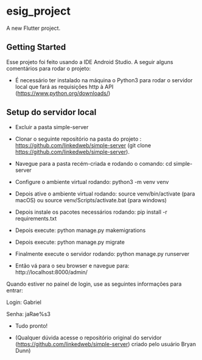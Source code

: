 # esig_project

A new Flutter project.

## Getting Started

Esse projeto foi feito usando a IDE Android Studio. A seguir alguns comentários para rodar o projeto:

- É necessário ter instalado na máquina o Python3 para rodar o servidor local que fará as requisições http à API (https://www.python.org/downloads/)

## Setup do servidor local
- Excluir a pasta simple-server

- Clonar o seguinte repositório na pasta do projeto : https://github.com/linkedweb/simple-server (git clone https://github.com/linkedweb/simple-server).

- Navegue para a pasta recém-criada e rodando o comando: cd simple-server

- Configure o ambiente virtual rodando: python3 -m venv venv

- Depois ative o ambiente virtual rodando: source venv/bin/activate (para macOS) ou source venv/Scripts/activate.bat (para windows)

- Depois instale os pacotes necessários rodando: pip install -r requirements.txt

- Depois execute: python manage.py makemigrations 

- Depois execute: python manage.py migrate

- Finalmente execute o servidor rodando: python manage.py runserver

- Então vá para o seu browser e navegue para: http://localhost:8000/admin/

 Quando estiver no painel de login, use as seguintes informações para entrar:
 
 Login: Gabriel
 
 Senha: jaRae%s3
 
 - Tudo pronto!
 
 - (Qualquer dúvida acesse o repositório original do servidor (https://github.com/linkedweb/simple-server) criado pelo usuário Bryan Dunn)
